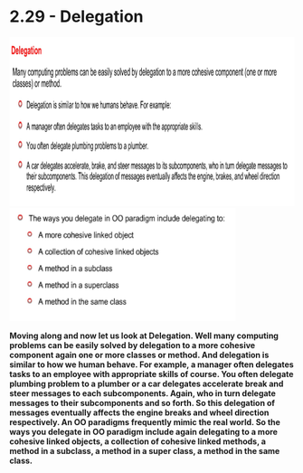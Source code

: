 # 2.29 - Delegation

<img src="/images/02_29_01.jpg" width="800" height="300">
<img src="/images/02_29_02.jpg" width="400" height="200">

**Moving along and now let us look at Delegation. Well many computing problems can be easily solved by delegation to a more cohesive component again one or more classes or method. And delegation is similar to how we human behave. For example, a manager often delegates tasks to an employee with appropriate skills of course. You often delegate plumbing problem to a plumber or a car delegates accelerate break and steer messages to each subcomponents. Again, who in turn delegate messages to their subcomponents and so forth. So this delegation of messages eventually affects the engine breaks and wheel direction respectively. An OO paradigms frequently mimic the real world. So the ways you delegate in OO paradigm include again delegating to a more cohesive linked objects, a collection of cohesive linked methods, a method in a subclass, a method in a super class, a method in the same class.**